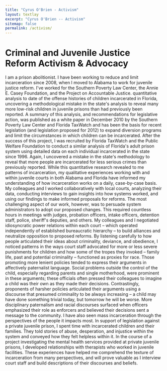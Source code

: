 ```yaml
---
title: "Cyrus O'Brien - Activism"
layout: textlay
excerpt: "Cyrus O'Brien -- Activism"
sitemap: false
permalink: /activism/
---
```


# Criminal and Juvenile Justice Reform Activism & Advocacy

I am a prison abolitionist. I have been working to reduce and limit incarceration since 2008, when I moved to Alabama to work for juvenile justice reform. I've worked for the Southern Poverty Law Center, the Annie E. Casey Foundation, and the Project on Accountable Justice.
 quantitative analysis to date of the offense histories of children incarcerated in Florida, uncovering a methodological mistake in the state's analysis to reveal many more low-risk children in juvenile prisons than had previously been reported. A summary of this analysis, and recommendations for legislative action, was published as a white paper in December 2010 by the Southern Poverty Law Center and Florida TaxWatch and has been the basis for recent legislation (and legislation proposed for 2012) to expand diversion programs and limit the circumstances in which children can be incarcerated. After the success of this project, I was recruited by Florida TaxWatch and the Public Welfare Foundation to conduct a similar analysis of Florida's adult prison system using detailed data on each individual incarcerated in the state since 1996. Again, I uncovered a mistake in the state's methodology to reveal that more people are incarcerated for less serious crimes than previously reported. While this quantitative research revealed to me patterns of incarceration, my qualitative experiences working with and within juvenile courts in both Alabama and Florida have informed my understanding of how incarceration works on a daily, case-by-case basis. My colleagues and I worked collaboratively with local courts, analyzing their data, conducting interviews to gain insights into how systems worked, and using our findings to make informed proposals for reforms. The most challenging aspect of our work, however, was to persuade system administrators to adopt our proposed changes. This required countless hours in meetings with judges, probation officers, intake officers, detention staff, police, sheriff's deputies, and others. My colleagues and I negotiated idiosyncratic power relations within each court – which operated independently of established bureaucratic hierarchy – to build alliances and neutralize opposition to proposed reforms. By listening carefully to how people articulated their ideas about criminality, deviance, and obedience, I noticed patterns in the ways court staff advocated for more or less severe punishments for children and how some of the tropes they invoked – family life, past and potential criminality – functioned as proxies for race. Those promoting more lenient policies tended to express their arguments in affectively paternalist language. Social problems outside the control of the child, especially regarding parents and single motherhood, were prominent in these arguments; these officials often pressed their colleagues to imagine a child was their own as they made their decisions. Contrastingly, proponents of harsher policies articulated their arguments using a discourse that presumed criminality to be always increasing – a child may have done something trivial today, but tomorrow he will be worse. More disciplinary paternalism and racial discourses surfaced when officers emphasized their role as enforcers and believed their decisions sent a message to the community. I have also seen mass incarceration through the perspectives of the people it impacts most. In support of legislation against a private juvenile prison, I spent time with incarcerated children and their families. They told stories of abuse, desperation, and injustice within the system and conveyed how they felt helpless within it. In the course of a project investigating the mental health services provided at private juvenile prisons, I developed relationships with therapists who worked in juvenile facilities. These experiences have helped me comprehend the texture of incarceration from many perspectives, and will prove valuable as I interview court staff and build descriptions of their discourses and beliefs.